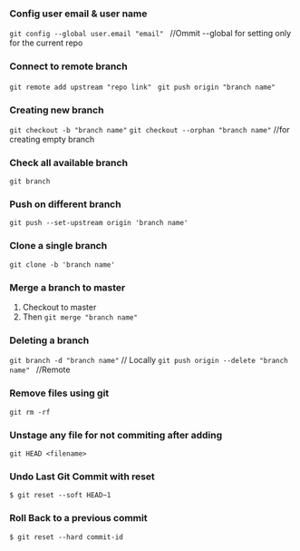 ### Config user email & user name
`git config --global user.email "email" ` //Ommit --global for setting only for the current repo

### Connect to remote branch
`git remote add upstream "repo link" ` 
`git push origin "branch name"`

### Creating new branch 
`git checkout -b "branch name"`
`git checkout --orphan "branch name"`  //for creating empty branch

### Check all available branch 
`git branch `

### Push on different branch
`git push --set-upstream origin 'branch name'`

### Clone a single branch
`git clone -b 'branch name'` 

### Merge a branch to master
1. Checkout to master
2. Then `git merge "branch name"`

### Deleting a branch 
`git branch -d "branch name"`  // Locally
`git push origin --delete "branch name" `  //Remote

### Remove files using git
`git rm -rf `


### Unstage any file for not commiting after adding
`git HEAD <filename> `

### Undo Last Git Commit with reset
`$ git reset --soft HEAD~1`


### Roll Back to a previous commit 
`$ git reset --hard commit-id`
